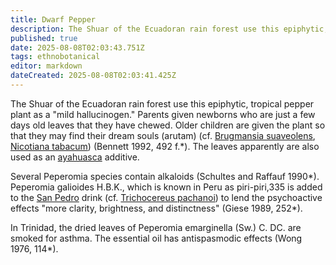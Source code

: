 ```yaml
---
title: Dwarf Pepper
description: The Shuar of the Ecuadoran rain forest use this epiphytic, tropical pepper plant as a "mild hallucinogen." Parents given newborns who are just a few days old...
published: true
date: 2025-08-08T02:03:43.751Z
tags: ethnobotanical
editor: markdown
dateCreated: 2025-08-08T02:03:41.425Z
---
```


The Shuar of the Ecuadoran rain forest use this epiphytic, tropical pepper plant as a "mild hallucinogen." Parents given newborns who are just a few days old leaves that they have chewed. Older children are given the plant so that they may find their dream souls (arutam) (cf. [Brugmansia suaveolens](/en/brugmansia-suaveolens), [Nicotiana tabacum](/en/nicotiana-tabacum)) (Bennett 1992, 492 f.*). The leaves apparently are also used as an [ayahuasca](/en/ayahuasca) additive.

Several Peperomia species contain alkaloids (Schultes and Raffauf 1990*). Peperomia galioides H.B.K., which is known in Peru as piri-piri,335 is added to the [San Pedro](/en/san-pedro) drink (cf. [Trichocereus pachanoi](/en/trichocereus-pachanoi)) to lend the psychoactive effects "more clarity, brightness, and distinctness" (Giese 1989, 252*).

In Trinidad, the dried leaves of Peperomia emarginella (Sw.) C. DC. are smoked for asthma. The essential oil has antispasmodic effects (Wong 1976, 114*).